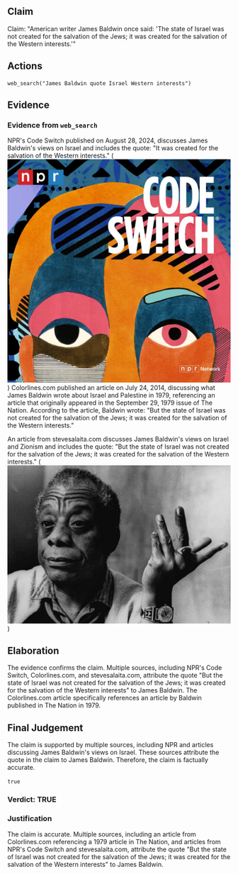 ## Claim
Claim: "American writer James Baldwin once said: 'The state of Israel was not created for the salvation of the Jews; it was created for the salvation of the Western interests.'"

## Actions
```
web_search("James Baldwin quote Israel Western interests")
```

## Evidence
### Evidence from `web_search`
NPR's Code Switch published on August 28, 2024, discusses James Baldwin's views on Israel and includes the quote: "It was created for the salvation of the Western interests." (![image 1603](media/2025-07-20_10-38-1753007895-738079.jpg)) Colorlines.com published an article on July 24, 2014, discussing what James Baldwin wrote about Israel and Palestine in 1979, referencing an article that originally appeared in the September 29, 1979 issue of The Nation. According to the article, Baldwin wrote: "But the state of Israel was not created for the salvation of the Jews; it was created for the salvation of the Western interests."

An article from stevesalaita.com discusses James Baldwin's views on Israel and Zionism and includes the quote: "But the state of Israel was not created for the salvation of the Jews; it was created for the salvation of the Western interests." (![image 1606](media/2025-07-20_10-38-1753007907-553956.jpg))


## Elaboration
The evidence confirms the claim. Multiple sources, including NPR's Code Switch, Colorlines.com, and stevesalaita.com, attribute the quote "But the state of Israel was not created for the salvation of the Jews; it was created for the salvation of the Western interests" to James Baldwin. The Colorlines.com article specifically references an article by Baldwin published in The Nation in 1979.


## Final Judgement
The claim is supported by multiple sources, including NPR and articles discussing James Baldwin's views on Israel. These sources attribute the quote in the claim to James Baldwin. Therefore, the claim is factually accurate.

`true`


### Verdict: TRUE

### Justification
The claim is accurate. Multiple sources, including an article from Colorlines.com referencing a 1979 article in The Nation, and articles from NPR's Code Switch and stevesalaita.com, attribute the quote "But the state of Israel was not created for the salvation of the Jews; it was created for the salvation of the Western interests" to James Baldwin.

